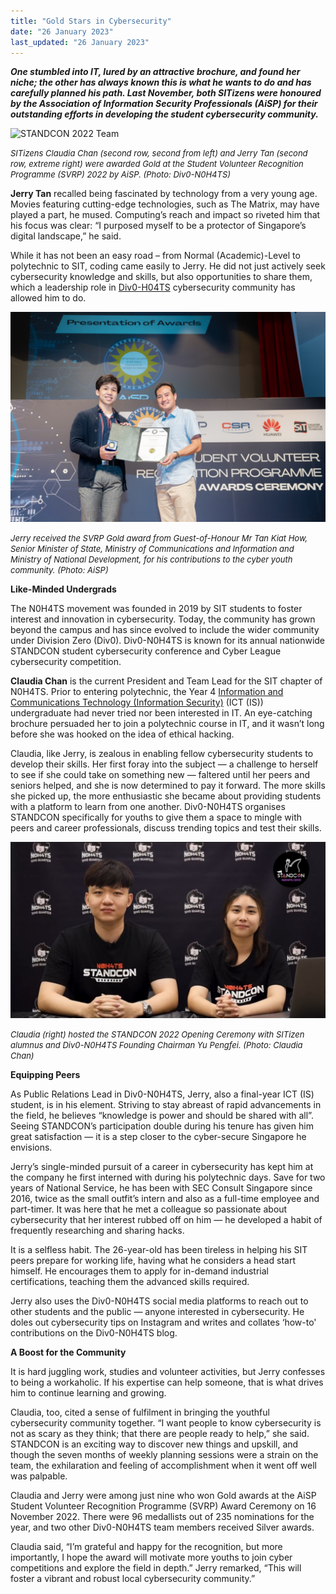 ```yaml
---
title: "Gold Stars in Cybersecurity"
date: "26 January 2023"
last_updated: "26 January 2023"
---
```


***One stumbled into IT, lured by an attractive brochure, and found her niche; the other has always known this is what he wants to do and has carefully planned his path. Last November, both SITizens were honoured by the Association of Information Security Professionals (AiSP) for their outstanding efforts in developing the student cybersecurity community.***

![STANDCON 2022 Team](./standcon2022team.jpg)

*<font size="2">SITizens Claudia Chan (second row, second from left) and Jerry Tan (second row, extreme right) were awarded Gold at the Student Volunteer Recognition Programme (SVRP) 2022 by AiSP.  (Photo: Div0-N0H4TS)*</font>

**Jerry Tan** recalled being fascinated by technology from a very young age. Movies featuring cutting-edge technologies, such as The Matrix, may have played a part, he mused. Computing’s reach and impact so riveted him that his focus was clear: “I purposed myself to be a protector of Singapore’s digital landscape,” he said.

While it has not been an easy road – from Normal (Academic)-Level to polytechnic to SIT, coding came easily to Jerry. He did not just actively seek cybersecurity knowledge and skills, but also opportunities to share them, which a leadership role in [Div0-H04TS](https://n0h4ts.com/ "H04TS") cybersecurity community has allowed him to do.

![Jerry Tan Fu Wei](./jerrytanfuwei.jpg)

*<font size="2">Jerry received the SVRP Gold award from Guest-of-Honour Mr Tan Kiat How, Senior Minister of State, Ministry of Communications and Information and Ministry of National Development, for his contributions to the cyber youth community. (Photo: AiSP)*</font>

**Like-Minded Undergrads**

The N0H4TS movement was founded in 2019 by SIT students to foster interest and innovation in cybersecurity. Today, the community has grown beyond the campus and has since evolved to include the wider community under Division Zero (Div0). Div0-N0H4TS is known for its annual nationwide STANDCON student cybersecurity conference and Cyber League cybersecurity competition.

**Claudia Chan** is the current President and Team Lead for the SIT chapter of N0H4TS. Prior to entering polytechnic, the Year 4 [Information and Communications Technology (Information Security)](https://www.singaporetech.edu.sg/undergraduate-programmes/information-and-communications-technology-information-security "ICT(IS)") (ICT (IS)) undergraduate had never tried nor been interested in IT. An eye-catching brochure persuaded her to join a polytechnic course in IT, and it wasn’t long before she was hooked on the idea of ethical hacking.

Claudia, like Jerry, is zealous in enabling fellow cybersecurity students to develop their skills. Her first foray into the subject — a challenge to herself to see if she could take on something new — faltered until her peers and seniors helped, and she is now determined to pay it forward. The more skills she picked up, the more enthusiastic she became about providing students with a platform to learn from one another. Div0-N0H4TS organises STANDCON specifically for youths to give them a space to mingle with peers and career professionals, discuss trending topics and test their skills.

![STANDCON 2022 Opening Ceremony](./standcon2022openingceremony.jpg)

*<font size="2">Claudia (right) hosted the STANDCON 2022 Opening Ceremony with SITizen alumnus and Div0-N0H4TS Founding Chairman Yu Pengfei. (Photo: Claudia Chan)*</font>

**Equipping Peers**

As Public Relations Lead in Div0-N0H4TS, Jerry, also a final-year ICT (IS) student, is in his element. Striving to stay abreast of rapid advancements in the field, he believes “knowledge is power and should be shared with all”. Seeing STANDCON’s participation double during his tenure has given him great satisfaction — it is a step closer to the cyber-secure Singapore he envisions.

Jerry’s single-minded pursuit of a career in cybersecurity has kept him at the company he first interned with during his polytechnic days. Save for two years of National Service, he has been with SEC Consult Singapore since 2016, twice as the small outfit’s intern and also as a full-time employee and part-timer. It was here that he met a colleague so passionate about cybersecurity that her interest rubbed off on him — he developed a habit of frequently researching and sharing hacks.

It is a selfless habit. The 26-year-old has been tireless in helping his SIT peers prepare for working life, having what he considers a head start himself. He encourages them to apply for in-demand industrial certifications, teaching them the advanced skills required.

Jerry also uses the Div0-N0H4TS social media platforms to reach out to other students and the public — anyone interested in cybersecurity. He doles out cybersecurity tips on Instagram and writes and collates ‘how-to' contributions on the Div0-N0H4TS blog.

**A Boost for the Community**

It is hard juggling work, studies and volunteer activities, but Jerry confesses to being a workaholic. If his expertise can help someone, that is what drives him to continue learning and growing.

Claudia, too, cited a sense of fulfilment in bringing the youthful cybersecurity community together. “I want people to know cybersecurity is not as scary as they think; that there are people ready to help,” she said. STANDCON is an exciting way to discover new things and upskill, and though the seven months of weekly planning sessions were a strain on the team, the exhilaration and feeling of accomplishment when it went off well was palpable.

Claudia and Jerry were among just nine who won Gold awards at the AiSP Student Volunteer Recognition Programme (SVRP) Award Ceremony on 16 November 2022. There were 96 medallists out of 235 nominations for the year, and two other Div0-N0H4TS team members received Silver awards.

Claudia said, “I’m grateful and happy for the recognition, but more importantly, I hope the award will motivate more youths to join cyber competitions and explore the field in depth.” Jerry remarked, “This will foster a vibrant and robust local cybersecurity community.”